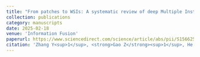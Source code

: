 ```yaml
---
title: "From patches to WSIs: A systematic review of deep Multiple Instance Learning in computational pathology"
collection: publications
category: manuscripts
date: 2025-02-18
venue: 'Information Fusion'
paperurl: https://www.sciencedirect.com/science/article/abs/pii/S1566253525001009
citation: 'Zhang Y<sup>1</sup>, <strong>Gao Z</strong><sup>1</sup>, He K, et al. From patches to WSIs: A systematic review of deep Multiple Instance Learning in computational pathology[J]. Information Fusion, 2025: 103027.'
---
```


